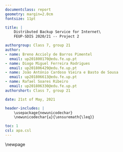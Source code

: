 ```yaml
---
documentclass: report
geometry: margin=2.0cm
fontsize: 11pt

title: |
    Distributed Backup Service for Internet\
    FEUP-SDIS 2020/21 -- Project 2

authorgroup: Class 7, group 21
author:
- name: Breno Accioly de Barros Pimentel
  email: up201800170@edu.fe.up.pt
- name: Diogo Miguel Ferreira Rodrigues
  email: up201806429@edu.fe.up.pt
- name: João António Cardoso Vieira e Basto de Sousa
  email: up201806613@edu.fe.up.pt
- name: Rafael Soares Ribeiro
  email: up201806330@edu.fe.up.pt
authorshort: Class 7, group 21

date: 21st of May, 2021

header-includes: |
    \usepackage{newunicodechar}
    \newunicodechar{≤}{\ensuremath{\leq}}

toc: 1
csl: apa.csl
---
```


\newpage
